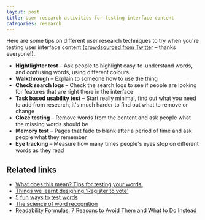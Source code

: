 ```yaml
---
layout: post
title: User research activities for testing interface content
categories: research
---
```



Here are some tips on different user research techniques to try when you're testing user interface content ([crowdsourced from Twitter](https://twitter.com/benjystanton/status/1247148638284980227
) – thanks everyone!).

- **Hightlighter test** – Ask people to highlight easy-to-understand words, and confusing words, using different colours
- **Walkthrough** – Explain to someone how to use the thing
- **Check search logs** – Check the search logs to see if people are looking for features that are right there in the interface
- **Task based usability test** – Start really minimal, find out what you need to add from research, it's much harder to find out what to remove or change
- **Cloze testing** – Remove words from the content and ask people what the missing words should be
- **Memory test** – Pages that fade to blank after a period of time and ask people what they remember
- **Eye tracking** – Measure how many times people's eyes stop on different words as they read


## Related links

- [What does this mean? Tips for testing your words.](https://userresearch.blog.gov.uk/2015/07/01/what-does-this-mean-tips-for-testing-your-words/)
- [Things we learnt designing 'Register to vote'](https://designnotes.blog.gov.uk/2014/07/14/things-we-learnt-designing-register-to-vote/)
- [5 fun ways to test words](https://medium.com/@jsaito/5-fun-ways-to-test-words-f132af5a8456)
- [The science of word recognition](https://docs.microsoft.com/en-us/typography/develop/word-recognition)
- [Readability Formulas: 7 Reasons to Avoid Them and What to Do Instead](https://www.uxmatters.com/mt/archives/2019/07/readability-formulas-7-reasons-to-avoid-them-and-what-to-do-instead.php)

